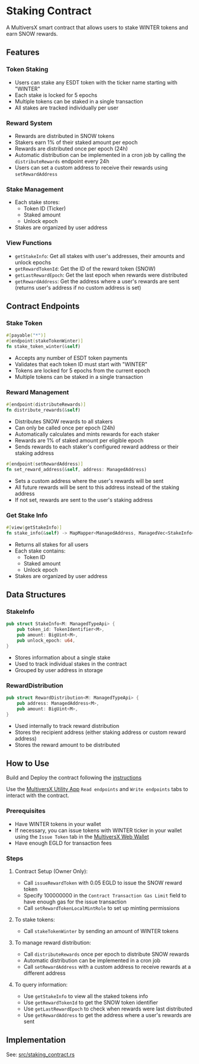 # Staking Contract

A MultiversX smart contract that allows users to stake WINTER tokens and earn SNOW rewards.

## Features

### Token Staking

- Users can stake any ESDT token with the ticker name starting with "WINTER"
- Each stake is locked for 5 epochs
- Multiple tokens can be staked in a single transaction
- All stakes are tracked individually per user

### Reward System

- Rewards are distributed in SNOW tokens
- Stakers earn 1% of their staked amount per epoch
- Rewards are distributed once per epoch (24h)
- Automatic distribution can be implemented in a cron job by calling the `distributeRewards` endpoint every 24h
- Users can set a custom address to receive their rewards using `setRewardAddress`

### Stake Management

- Each stake stores:
  - Token ID (Ticker)
  - Staked amount
  - Unlock epoch
- Stakes are organized by user address

### View Functions

- `getStakeInfo`: Get all stakes with user's addresses, their amounts and unlock epochs
- `getRewardTokenId`: Get the ID of the reward token (SNOW)
- `getLastRewardEpoch`: Get the last epoch when rewards were distributed
- `getRewardAddress`: Get the address where a user's rewards are sent (returns user's address if no custom address is set)

## Contract Endpoints

### Stake Token

```rust
#[payable("*")]
#[endpoint(stakeTokenWinter)]
fn stake_token_winter(&self)
```

- Accepts any number of ESDT token payments
- Validates that each token ID must start with "WINTER"
- Tokens are locked for 5 epochs from the current epoch
- Multiple tokens can be staked in a single transaction

### Reward Management

```rust
#[endpoint(distributeRewards)]
fn distribute_rewards(&self)
```

- Distributes SNOW rewards to all stakers
- Can only be called once per epoch (24h)
- Automatically calculates and mints rewards for each staker
- Rewards are 1% of staked amount per eligible epoch
- Sends rewards to each staker's configured reward address or their staking address

```rust
#[endpoint(setRewardAddress)]
fn set_reward_address(&self, address: ManagedAddress)
```

- Sets a custom address where the user's rewards will be sent
- All future rewards will be sent to this address instead of the staking address
- If not set, rewards are sent to the user's staking address

### Get Stake Info

```rust
#[view(getStakeInfo)]
fn stake_info(&self) -> MapMapper<ManagedAddress, ManagedVec<StakeInfo<Self::Api>>>
```

- Returns all stakes for all users
- Each stake contains:
  - Token ID
  - Staked amount
  - Unlock epoch
- Stakes are organized by user address

## Data Structures

### StakeInfo

```rust
pub struct StakeInfo<M: ManagedTypeApi> {
    pub token_id: TokenIdentifier<M>,
    pub amount: BigUint<M>,
    pub unlock_epoch: u64,
}
```

- Stores information about a single stake
- Used to track individual stakes in the contract
- Grouped by user address in storage

### RewardDistribution

```rust
pub struct RewardDistribution<M: ManagedTypeApi> {
    pub address: ManagedAddress<M>,
    pub amount: BigUint<M>,
}
```

- Used internally to track reward distribution
- Stores the recipient address (either staking address or custom reward address)
- Stores the reward amount to be distributed

## How to Use

Build and Deploy the contract following the [instructions](../README.md#building-the-contracts)

Use the [MultiversX Utility App](https://utils.multiversx.com/) `Read endpoints` and `Write endpoints` tabs to interact with the contract.

### Prerequisites

- Have WINTER tokens in your wallet
- If necessary, you can issue tokens with WINTER ticker in your wallet using the `Issue Token` tab in the [MultiversX Web Wallet](https://devnet-wallet.multiversx.com/issue-token)
- Have enough EGLD for transaction fees

### Steps

1. Contract Setup (Owner Only):
   - Call `issueRewardToken` with 0.05 EGLD to issue the SNOW reward token
   - Specify 100000000 in the `Contract Transaction Gas Limit` field to have enough gas for the issue transaction
   - Call `setRewardTokenLocalMintRole` to set up minting permissions

2. To stake tokens:
   - Call `stakeTokenWinter` by sending an amount of WINTER tokens

3. To manage reward distribution:
   - Call `distributeRewards` once per epoch to distribute SNOW rewards
   - Automatic distribution can be implemented in a cron job
   - Call `setRewardAddress` with a custom address to receive rewards at a different address

4. To query information:
   - Use `getStakeInfo` to view all the staked tokens info
   - Use `getRewardTokenId` to get the SNOW token identifier
   - Use `getLastRewardEpoch` to check when rewards were last distributed
   - Use `getRewardAddress` to get the address where a user's rewards are sent

## Implementation

See: [src/staking_contract.rs](src/staking_contract.rs)
